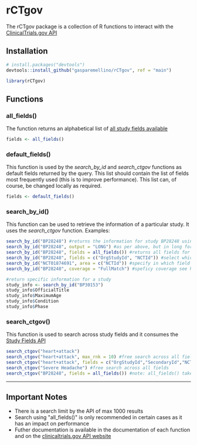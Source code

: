 # rCTgov  
The rCTgov package is a collection of R functions to interact with the [ClinicalTrials.gov API](https://clinicaltrials.gov/api/)  

## Installation  
```r
# install.packages("devtools")
devtools::install_github("gasparemellino/rCTgov", ref = "main")  

library(rCTgov)
```

## Functions  

### all_fields()
The function returns an alphabetical list of [all study fields available](https://clinicaltrials.gov/api/info/study_fields_list)  

```r
fields <- all_fields()
```

### default_fields()
This function is used by the *search_by_id* and *search_ctgov* functions as default fields returned by the query. 
This list should contain the list of fields most frequently used (this is to improve performance). This list can, of course, be changed locally as required.  

```r
fields <- default_fields()
```

### search_by_id()
This function can be used to retrieve the information of a particular study. It uses the *search_ctgov* function. 
Examples:

```r
search_by_id("BP28248") #returns the information for study BP28248 using the default fields defined in default_fields()
search_by_id("BP28248", output = "LONG") #as per above, but in long format
search_by_id("BP28248", fields = all_fields()) #returns all fields for study BP28248 - CAREFUL this will take a while...
search_by_id("BP28248", fields = c("OrgStudyId", "NCTId")) #select which fields to be returned by the query
search_by_id("NCT01874691", area = c("NCTId")) #specify in which field to search
search_by_id("BP28248", coverage = "FullMatch") #speficy coverage see here: https://clinicaltrials.gov/api/gui/ref/expr#coverageOp

#return specific information for a study
study_info <- search_by_id("BP30153")
study_info$OfficialTitle
study_info$MaximumAge
study_info$Condition
study_info$Phase
```

### search_ctgov()
This function is used to search across study fields and it consumes the [Study Fields API](https://clinicaltrials.gov/api/gui/demo/simple_study_fields)

```r
search_ctgov("heart+attack")
search_ctgov("heart+attack", max_rnk = 10) #free search across all fields, max results 10
search_ctgov("heart+attack", fields = c("OrgStudyId","SecondaryId","NCTId")) #specify fields to be returned
search_ctgov("Severe Headache") #free search across all fields
search_ctgov("BP28248", fields = all_fields()) #note: all_fields() takes a long time to run
```

   
_________________________
## Important Notes  
- There is a search limit by the API of max 1000 results  
- Search using "all_fields()" is only recommended in certain cases as it has an impact on performance  
- Futher documentation is available in the documentation of each function and on the [clinicaltrials.gov API website](https://clinicaltrials.gov/api/) 


